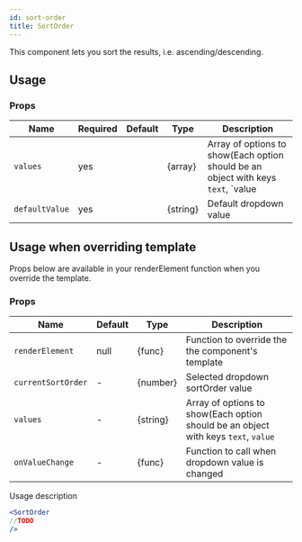 ```yaml
---
id: sort-order
title: SortOrder
---
```

This component lets you sort the results, i.e. ascending/descending.

## Usage

### Props

| Name                          | Required  | Default       | Type      | Description             |
| ------------------------------|-----------|---------------| ----------|-------------|
| ``values``                    | yes       |               | {array}   | Array of options to show(Each option should be an object with keys `text`, `value |
| ``defaultValue``              | yes       |               | {string}  | Default dropdown value |


## Usage when overriding template

Props below are available in your renderElement function when you override the template.

### Props

| Name              | Default       | Type      | Description             |
| ------------------|---------------| ----------|-------------------------|
| ``renderElement`` | null          | {func}    | Function to override the the component's template |
| ``currentSortOrder``| -           | {number}  | Selected dropdown sortOrder value |
| ``values``        | -             | {string}  | Array of options to show(Each option should be an object with keys `text`, `value` |
| ``onValueChange`` | -             | {func}    | Function to call when dropdown value is changed |


Usage description
```jsx
<SortOrder
//TODO
/>
```
